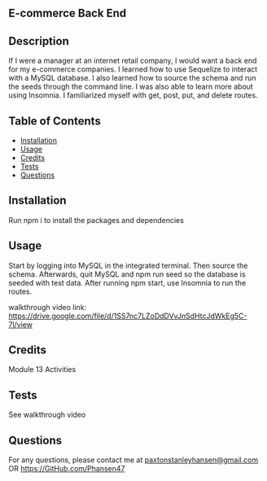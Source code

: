 ## E-commerce Back End
## Description
If I were a manager at an internet retail company, I would want a back end for my e-commerce companies. I learned how to use Sequelize to interact with a MySQL database. I also learned how to source the schema and run the seeds through the command line. I was also able to learn more about using Insomnia. I familiarized myself with get, post, put, and delete routes.

## Table of Contents
- [Installation](#installation)
- [Usage](#usage)
- [Credits](#Credits)
- [Tests](#Tests)
- [Questions](#Questions)

## Installation
Run npm i to install the packages and dependencies

## Usage
Start by logging into MySQL in the integrated terminal. Then source the schema. Afterwards, quit MySQL and npm run seed so the database is seeded with test data. After running npm start, use Insomnia to run the routes.

walkthrough video link: https://drive.google.com/file/d/1SS7nc7LZoDdDVvJnSdHtcJdWkEg5C-7l/view

## Credits
Module 13 Activities

## Tests
See walkthrough video

## Questions
For any questions, please contact me at paxtonstanleyhansen@gmail.com OR https://GitHub.com/Phansen47